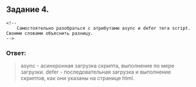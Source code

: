 Задание 4.
----------
    <!--
    	Самостоятельно разобраться с атрибутами async и defer тега script. Своими словами объяснить разницу.
    -->

### Ответ:
>async - асинхронная загрузка скрипта, выполнение по мере загрузки.
>defer - последовательная загрузка и выполнение скриптов, как они указаны на странице html.
